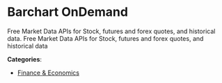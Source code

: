 # Barchart OnDemand

Free Market Data APIs for Stock, futures and forex quotes, and historical data.  Free Market Data APIs for Stock, futures and forex quotes, and historical data

**Categories**:

- [Finance & Economics](https://github/apis-list/apis-list#finance-and-economics)



